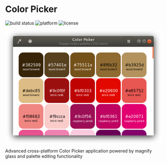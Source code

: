 # Color Picker

![build status](https://api.travis-ci.org/sk1project-build-bot/color-picker.svg?branch=master) ![platform](https://img.shields.io/badge/platform-Linux-blue.svg) ![license](https://img.shields.io/github/license/sk1project/color-picker)

![Color Picker 1.0 under Ubuntu 18.04](./docs/images/cp2_1_0.png "Color Picker 1.0 under Ubuntu 18.04")

Advanced cross-platform Color Picker application powered by magnify glass and palette editing functionality

